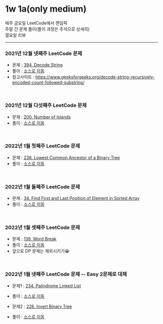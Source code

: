 # 1w 1a(only medium)
매주 금요일 LeetCode에서 랜덤픽<br>
주말 간 문제 풀이(풀이 과정은 주석으로 상세히)<br>
월요일 리뷰<br>

---

### 2021년 12월 넷째주 LeetCode 문제
- 문제 : [394. Decode String](https://leetcode.com/problems/decode-string/)
- 풀이 : [소스로 이동](https://github.com/chelseafandev/LeetCodeProblems/blob/main/Medium/DecodeString.cpp)
- 참고사이트 : https://www.geeksforgeeks.org/decode-string-recursively-encoded-count-followed-substring/

<br>

### 2021년 12월 다섯째주 LeetCode 문제
- 문제 : [200. Number of Islands](https://leetcode.com/problems/number-of-islands/)
- 풀이 : [소스로 이동](https://github.com/chelseafandev/LeetCodeProblems/blob/main/Medium/NumberOfIslands.cpp)

<br>

### 2022년 1월 첫째주 LeetCode 문제
- 문제 : [236. Lowest Common Ancestor of a Binary Tree](https://leetcode.com/problems/lowest-common-ancestor-of-a-binary-tree/)
- 풀이 : [소스로 이동](https://github.com/chelseafandev/LeetCodeProblems/blob/main/Medium/LowestCommonAncestorOfBinaryTree.cpp)

<br>

### 2022년 1월 둘째주 LeetCode 문제
- 문제 : [34. Find First and Last Position of Element in Sorted Array](https://leetcode.com/problems/find-first-and-last-position-of-element-in-sorted-array/)
- 풀이 : [소스로 이동](https://github.com/chelseafandev/LeetCodeProblems/blob/main/Medium/FindFirstandLastPositionofElementinSortedArray.cpp)

<br>

### 2022년 1월 셋째주 LeetCode 문제
- 문제 : [139. Word Break](https://leetcode.com/problems/word-break/)
- 풀이 : [소스로 이동](https://github.com/chelseafandev/LeetCodeProblems/blob/main/Medium/WordBreak.cpp)
- 앞으로 DP 문제는 제외시키기😭

<br>

### 2022년 1월 넷째주 LeetCode 문제 -- Easy 2문제로 대체
- 문제1 : [234. Palindrome Linked List](https://leetcode.com/problems/palindrome-linked-list/)
- 풀이  : [소스로 이동](https://github.com/chelseafandev/LeetCodeProblems/blob/main/Easy/PalindromeLinkedList.cpp)

- 문제2 : [226. Invert Binary Tree](https://leetcode.com/problems/invert-binary-tree/)
- 풀이  : [소스로 이동](https://github.com/chelseafandev/LeetCodeProblems/blob/main/Easy/InvertBinaryTree.cpp)

<br>